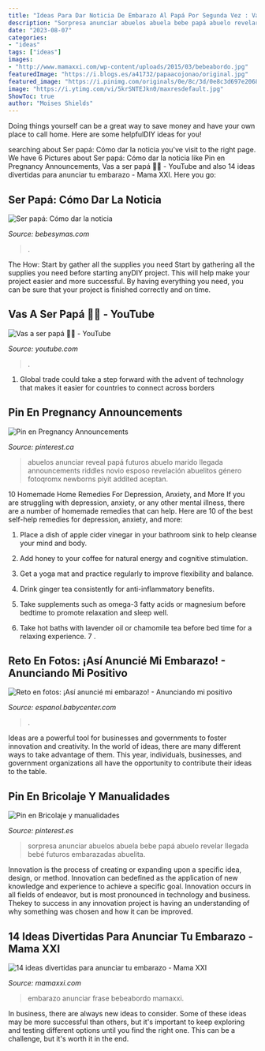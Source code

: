 ```yaml
---
title: "Ideas Para Dar Noticia De Embarazo Al Papá Por Segunda Vez : Vas A Ser Papá 🤭🤰"
description: "Sorpresa anunciar abuelos abuela bebe papá abuelo revelar llegada bebé futuros embarazadas abuelita"
date: "2023-08-07"
categories:
- "ideas"
tags: ["ideas"]
images:
- "http://www.mamaxxi.com/wp-content/uploads/2015/03/bebeabordo.jpg"
featuredImage: "https://i.blogs.es/a41732/papaacojonao/original.jpg"
featured_image: "https://i.pinimg.com/originals/0e/8c/3d/0e8c3d697e20681f172e060b0a28b3f8.jpg"
image: "https://i.ytimg.com/vi/5krSNTEJkn0/maxresdefault.jpg"
ShowToc: true
author: "Moises Shields"
---
```



Doing things yourself can be a great way to save money and have your own place to call home. Here are some helpfulDIY ideas for you!

	

		
searching about Ser papá: Cómo dar la noticia you've visit to the right page. We have 6 Pictures about Ser papá: Cómo dar la noticia like Pin en Pregnancy Announcements, Vas a ser papá 🤭🤰 - YouTube and also 14 ideas divertidas para anunciar tu embarazo - Mama XXI. Here you go:
		
    
## Ser Papá: Cómo Dar La Noticia

<img loading=lazy src="https://i.blogs.es/a41732/papaacojonao/original.jpg" onerror="this.onerror=null;this.src='https://tse4.mm.bing.net/th?id=OIP.vQbXkWmtW864gz5Bvf3x4AHaIi&amp;pid=15.1';" alt="Ser papá: Cómo dar la noticia">

_Source: bebesymas.com_

>. 

	

The How: Start by gather all the supplies you need
Start by gathering all the supplies you need before starting anyDIY project. This will help make your project easier and more successful. By having everything you need, you can be sure that your project is finished correctly and on time.

    
## Vas A Ser Papá 🤭🤰 - YouTube

<img loading=lazy src="https://i.ytimg.com/vi/5krSNTEJkn0/maxresdefault.jpg" onerror="this.onerror=null;this.src='https://tse2.mm.bing.net/th?id=OIP.sntYw4rLUjMH3TNDxsO6ZgHaEK&amp;pid=15.1';" alt="Vas a ser papá 🤭🤰 - YouTube">

_Source: youtube.com_

>. 

	

1. Global trade could take a step forward with the advent of technology that makes it easier for countries to connect across borders 

    
## Pin En Pregnancy Announcements

<img loading=lazy src="https://i.pinimg.com/originals/0e/8c/3d/0e8c3d697e20681f172e060b0a28b3f8.jpg" onerror="this.onerror=null;this.src='https://tse1.mm.bing.net/th?id=OIP.MKh9BhMriaYbVr1XwUaTCwHaHa&amp;pid=15.1';" alt="Pin en Pregnancy Announcements">

_Source: pinterest.ca_

>abuelos anunciar reveal papá futuros abuelo marido llegada announcements riddles novio esposo revelación abuelitos género fotoqromx newborns piyit addited aceptan. 

	

10 Homemade Home Remedies For Depression, Anxiety, and More
If you are struggling with depression, anxiety, or any other mental illness, there are a number of homemade remedies that can help. Here are 10 of the best self-help remedies for depression, anxiety, and more:
1. Place a dish of apple cider vinegar in your bathroom sink to help cleanse your mind and body.

2. Add honey to your coffee for natural energy and cognitive stimulation.

3. Get a yoga mat and practice regularly to improve flexibility and balance.

4. Drink ginger tea consistently for anti-inflammatory benefits.

5. Take supplements such as omega-3 fatty acids or magnesium before bedtime to promote relaxation and sleep well.

6. Take hot baths with lavender oil or chamomile tea before bed time for a relaxing experience.      7 .

    
## Reto En Fotos: ¡Así Anuncié Mi Embarazo! - Anunciando Mi Positivo

<img loading=lazy src="https://imageserve.babycenter.com/23/000/246/w4nUJzO3LdxQM9PLFvgi9oaLral9W4f0_med.jpg" onerror="this.onerror=null;this.src='https://tse3.mm.bing.net/th?id=OIP.HVCfHob3fZbb_iLCFRDItwHaJ4&amp;pid=15.1';" alt="Reto en fotos: ¡Así anuncié mi embarazo! - Anunciando mi positivo">

_Source: espanol.babycenter.com_

>. 

	

Ideas are a powerful tool for businesses and governments to foster innovation and creativity. In the world of ideas, there are many different ways to take advantage of them. This year, individuals, businesses, and government organizations all have the opportunity to contribute their ideas to the table.

    
## Pin En Bricolaje Y Manualidades

<img loading=lazy src="https://i.pinimg.com/originals/5d/36/d5/5d36d57d5e61a442e55e39d039005c5a.jpg" onerror="this.onerror=null;this.src='https://tse4.mm.bing.net/th?id=OIP.5_PgIVv8grtVyepF2se9igHaJ4&amp;pid=15.1';" alt="Pin en Bricolaje y manualidades">

_Source: pinterest.es_

>sorpresa anunciar abuelos abuela bebe papá abuelo revelar llegada bebé futuros embarazadas abuelita. 

	

Innovation is the process of creating or expanding upon a specific idea, design, or method. Innovation can bedefined as the application of new knowledge and experience to achieve a specific goal. Innovation occurs in all fields of endeavor, but is most pronounced in technology and business. Thekey to success in any innovation project is having an understanding of why something was chosen and how it can be improved.

    
## 14 Ideas Divertidas Para Anunciar Tu Embarazo - Mama XXI

<img loading=lazy src="http://www.mamaxxi.com/wp-content/uploads/2015/03/bebeabordo.jpg" onerror="this.onerror=null;this.src='https://tse2.mm.bing.net/th?id=OIP.2eIRUVQwTU9oh0ayBhS7XgHaLJ&amp;pid=15.1';" alt="14 ideas divertidas para anunciar tu embarazo - Mama XXI">

_Source: mamaxxi.com_

>embarazo anunciar frase bebeabordo mamaxxi. 

	

In business, there are always new ideas to consider. Some of these ideas may be more successful than others, but it's important to keep exploring and testing different options until you find the right one. This can be a challenge, but it's worth it in the end.

